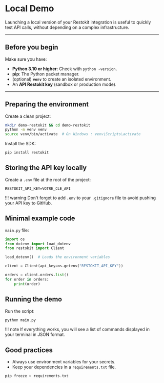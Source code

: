 # Local Demo

Launching a local version of your Restokit integration is useful to quickly test API calls, without depending on a complex infrastructure.

---

## Before you begin

Make sure you have:

- **Python 3.10 or higher**: Check with `python -version`.
- **pip**: The Python packet manager.
- (optional) **`venv`** to create an isolated environment.
- An **API Restokit key** (sandbox or production mode).

---

## Preparing the environment

Create a clean project:

```bash
mkdir demo-restokit && cd demo-restokit
python -m venv venv
source venv/bin/activate  # On Windows : venv\Scripts\activate
```

Install the SDK:

```bash
pip install restokit
```

## Storing the API key locally

Create a `.env` file at the root of the project:

```env
RESTOKIT_API_KEY=VOTRE_CLE_API
```

!!! warning
    Don't forget to add `.env` to your `.gitignore` file to avoid pushing your API key to GitHub.

## Minimal example code

`main.py` file:

```python
import os
from dotenv import load_dotenv
from restokit import Client

load_dotenv()  # Loads the environment variables

client = Client(api_key=os.getenv("RESTOKIT_API_KEY"))

orders = client.orders.list()
for order in orders:
    print(order)
```

## Running the demo

Run the script:

```bash
python main.py
```

!!! note
    If everything works, you will see a list of commands displayed in your terminal in JSON format.

## Good practices

- Always use environment variables for your secrets.
- Keep your dependencies in a `requirements.txt` file.

```bash
pip freeze > requirements.txt
```
